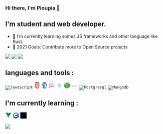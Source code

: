 ### Hi there, I'm Pioupia 👋

## I'm student and web developer.

- 🌱 I’m currently learning somes JS frameworks and other language like Rust.
- 🥅 2021 Goals: Contribute more to Open Source projects

![](https://img.shields.io/github/stars/pioupia?style=for-the-badge) ![](https://img.shields.io/github/followers/pioupia?color=%23fd0&style=for-the-badge) ![](https://visitor-badge.glitch.me/badge?page_id=pioupia)

**languages and tools :**
---
<code><img height="20" alt="JavaScript" src="https://upload.wikimedia.org/wikipedia/commons/thumb/9/99/Unofficial_JavaScript_logo_2.svg/1200px-Unofficial_JavaScript_logo_2.svg.png"></code>
<code><img height="20" alt="HTML" src="https://raw.githubusercontent.com/github/explore/80688e429a7d4ef2fca1e82350fe8e3517d3494d/topics/html/html.png"></code>
<code><img height="20" alt="CSS" src="https://raw.githubusercontent.com/github/explore/80688e429a7d4ef2fca1e82350fe8e3517d3494d/topics/css/css.png"></code>
<code><img height="20" alt="SASS" src="https://raw.githubusercontent.com/github/explore/80688e429a7d4ef2fca1e82350fe8e3517d3494d/topics/sass/sass.png"></code>
<code><img height="20" alt="React" src="https://raw.githubusercontent.com/github/explore/80688e429a7d4ef2fca1e82350fe8e3517d3494d/topics/react/react.png"></code>
<code><img height="20" alt="Node.js" src="https://raw.githubusercontent.com/github/explore/80688e429a7d4ef2fca1e82350fe8e3517d3494d/topics/nodejs/nodejs.png"></code>
<code><img height="20" alt="MySQL" src="https://raw.githubusercontent.com/github/explore/80688e429a7d4ef2fca1e82350fe8e3517d3494d/topics/mysql/mysql.png"></code>
<code><img height="20" alt="Postgresql" src="https://s3.amazonaws.com/media-p.slid.es/uploads/michogar/images/137565/PostgreSQL_Logo.png"></code>
<code><img height="20" alt="Mongodb" src="https://clipartart.com/images/mongodb-logo-clipart-1.png"></code>

**I'm currently learning :**
---
<code><img height="20" alt="Vue" src="https://raw.githubusercontent.com/github/explore/80688e429a7d4ef2fca1e82350fe8e3517d3494d/topics/vue/vue.png"></code>
<code><img height="20" alt="C++" src="https://raw.githubusercontent.com/github/explore/80688e429a7d4ef2fca1e82350fe8e3517d3494d/topics/cpp/cpp.png"></code>
<code style="-webkit-filter: invert(100%);filter: invert(100%);"><img height="20" alt="Rust" src="https://raw.githubusercontent.com/pioupia/pioupia/master/rust.png"></code>

![](https://github-readme-stats.vercel.app/api?username=pioupia&show_icons=true&theme=synthwave)

